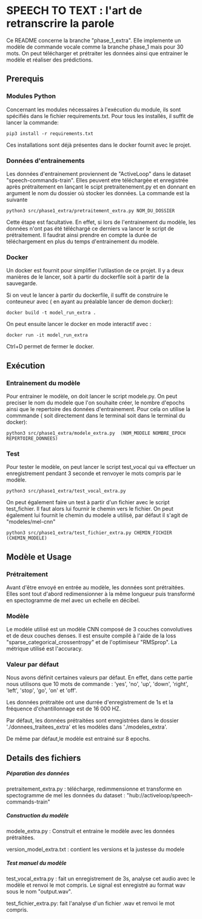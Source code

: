 # SPEECH TO TEXT : l'art de retranscrire la parole

Ce README concerne la branche "phase_1_extra". Elle implemente un modèle de commande vocale comme la branche phase_1 mais pour 30 mots.
On peut télécharger et prétraiter les données ainsi que entrainer le modèle et réaliser des prédictions.

## Prerequis


### Modules Python
Concernant les modules nécessaires à l'exécution du module, ils sont spécifiés dans le fichier requirements.txt.
Pour tous les installés, il suffit de lancer la commande:
```
pip3 install -r requirements.txt
```
Ces installations sont déjà présentes dans le docker fournit avec le projet.


### Données d'entrainements

Les données d'entrainement proviennent de "ActiveLoop" dans le dataset "speech-commands-train".
Elles peuvent etre téléchargée et enregistrée après prétraitement en lançant le scipt pretraitenement.py et en donnant en argument le nom du dossier où stocker les données. La commande est la suivante
```
python3 src/phase1_extra/pretraitement_extra.py NOM_DU_DOSSIER
```
Cette étape est facultative. En effet, si lors de l'entrainement du modèle, les données n'ont pas été téléchargé ce derniers va lancer le script de prétraitement. Il faudrat ainsi prendre en compte la durée de téléchargement en plus du temps d'entrainement du modèle.

### Docker 

Un docker est fournit pour simplifier l'utilastion de ce projet.
Il y a deux manières de le lancer, soit à partir du dockerfile soit à partir de la sauvegarde.

Si on veut le lancer à partir du dockerfile, il suffit de construire le conteuneur avec ( en ayant au préalable lancer de demon docker):
```
docker build -t model_run_extra .
```
On peut ensuite lancer le docker en mode interactif avec :
```
docker run -it model_run_extra
```
Ctrl+D permet de fermer le docker.

## Exécution

### Entrainement du modèle

Pour entrainer le modèle, on doit lancer le script modele.py. On peut preciser le nom du modele que l'on souhaite créer, le nombre d'epochs  ainsi que le repertoire des données d'entrainement. Pour cela on utilise la commmande ( soit directement dans le terminal soit dans le terminal du docker):
```
python3 src/phase1_extra/modele_extra.py  (NOM_MODELE NOMBRE_EPOCH REPERTOIRE_DONNEES)
```

### Test 
Pour tester le modèle, on peut lancer le script test_vocal qui va effectuer un enregistrement pendant 3 seconde et renvoyer le mots compris par le modèle.
```
python3 src/phase1_extra/test_vocal_extra.py
```

On peut également faire un test à partir d'un fichier avec le script test_fichier. Il faut alors lui fournir le chemin vers le fichier. On peut également lui fournit le chemin du modele a utilisé, par défaut il s'agit de "modeles/mel-cnn"
```
python3 src/phase1_extra/test_fichier_extra.py CHEMIN_FICHIER (CHEMIN_MODELE)
```


## Modèle et Usage

### Prétraitement

Avant d'être envoyé en entrée au modèle, les données sont prétraitées. Elles sont tout d'abord redimensionner à la même longueur puis transformé en spectogramme de mel avec un echelle en décibel.

### Modèle

Le modèle utilisé est un modèle CNN composé de 3 couches convolutives et de deux couches denses. Il est ensuite compilé à l'aide de la loss "sparse_categorical_crossentropy" et de l'optimiseur "RMSprop". La métrique utilisé est l'accuracy.


### Valeur par défaut
Nous avons définit certaines valeurs par défaut.
En effet, dans cette partie nous utilisons que 10 mots de commande : 'yes', 'no', 'up', 'down', 'right', 'left', 'stop', 'go', 'on' et 'off'.

Les données prétraitée ont une durrée d'enregistrement de 1s et la fréquence d'chantillonnage est de 16 000 HZ.

Par défaut, les données prétraitées sont enregistrées dans le dossier './donnees_traitees_extra' et les modèles dans './modeles_extra'.

De même par défaut,le modèle est entrainé sur 8 epochs.



## Details des fichiers

##### Péparation des données
pretraitement_extra.py : télécharge, redimmensionne et transforme en spectogramme de mel les données du dataset : "hub://activeloop/speech-commands-train"

##### Construction du modèle
modele_extra.py : Construit et entraine le modèle avec les données prétraitées.

version_model_extra.txt : contient les versions et la justesse du modele

##### Test manuel du modèle
test_vocal_extra.py : fait un enregistrement de 3s, analyse cet audio avec le modèle et renvoi le mot compris. Le signal est enregistré au format wav sous le nom "output.wav".

test_fichier_extra.py: fait l'analyse d'un fichier .wav  et renvoi le mot compris.

